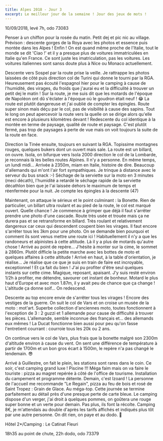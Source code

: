 ```yaml
---
title: Alpes 2018 - Jour 3
excerpt: Le meilleur jour de la semaine ! Jour des jeux de mots !
---
```


10/09/2018, levé 7h, odo 73083

Penser à un chiffon pour la rosée du matin. Petit dej et pic nic au village.
Prévison : descente gorges de la Roya avec les photos et essence puis montée dans les Alpes ! Enfin !
On est quand même proche de l'Italie, tout le monde se dit 'Ciao !' et il y a presque plus de voitures immatriculées en Italie qu'en France. Ce sont juste les imatriculation, pas les voitures. Les voitures italiennes sont sanss doute plus à Nice ou Monaco actuellement.

Descente vers Sospel par la route prise la veille. Je rattrappe les photos laissées de côté puis direction col de Turini qui donne le tourni par la RGA. Heureusement pas écouté l'espagnol hier pour le camping à cause de l'humidité, des virages, du froids que j'aurai eu et la difficulité à trouver un petit dej le matin !
Sur la route, je me suis dit que les motards de l'époque de Napoléon ont dû s'éclater à l'époque où le goudron était neuf ! :joy: La route est plutôt dangereuse et j'ai oublié de compter les épingles. Route super sinon mais déçu par le col, pas de visibilité à cause des sapins. Tout le long on peut apercevoir la route vers la quelle on se dirige alors qu'elle est encore à plusieurs kilomètres devant !
Redescente du col identique à la montée en terme de paysage, qualité de route et paysage. C'est plutôt fermé, pas trop de paysages à perte de vue mais on voit toujours la suite de la route en face.

Direction la Tinée ensuite, toujours en suivant la RGA. Topissime montagnes rouges, quelques bukers dont un ouvert mais sale. La route est un billard, on ouvre. Isola, on bifurque vers Isola 2000 direction le col de la Lombarde, je reconnais là les belles routes Alpines. Il n'y a personne. En même temps, un lundi midi… Arrivée à 2350m, miam en Italie, histoire de dire.
Beaucoup d'allemands qui m'ont l'air fort sympathiques. Je trinque à distance avec le serveur du bus snack :-)
Séchage de la serviette sur la moto en 3 minutes (meci décath), l'humidité a retardé le séchage rapide de la serviette décathlon bien que je l'ai laissée dehors le maximum de temps et réenfermée pour la nuit.
Je compte les épingles à la descente (47)

Maintenant, on attaque le sérieux et le point culminant : la Bonette. Rien de particulier, un billart ultra roulant et au pied de la route, le col est marqué ouvert. Quelle chance !
Je commence à grimper que déjà il faut s'arrêter prendre une photo d'une cascade. Route très usée et trouée mais ça ne durera pas et se retransforme en billard. Très roulant et relativement dangereux car ceux qui descendent coupent bien les virages.
Il faut encore s'arrêter tous les 3km pour une photo. On se demande bien pourquoi et comment ils sont venus mettre une route ici ! Habituellement il n'y a que les randoneurs et alpinistes à cette altitude. Là il y a plus de motards qu'autre chose ! Arrivé au point de repère…
J'hésite à monter sur la cime, le sommet à 2860m. Plutôt difficle la petite marche avec les bottes de moto et quelques affaires à cette altitude !
Arrivé en haut, à la table d'orientation, je réalise… Je réalise que ce que je suis en train de faire est incroyable, exceptionnel ! Et ça fait du bien ! J'ai pu profiter d'être seul quelques instants sur cette cime. Magique, reposant, apaisant. J'y suis resté environ 1/2h à profiter, me détendre, savourer cet instant de bonheur. Motard le plus haut d'Europe et avec mon 1.87m, il y avait peu de chance que ça change ! L'altitude ça donne soif… On redescend.

Descente au top encore envie de s'arrêter tous les virages ! Encore des vestiges de la guerre. On suit le col de Vars et on croise un musée de la moto : mot'art. Superbe collection d'anciennes moto, toutes fonctionnent à l'exception de 3 : 2 guzzi et 1 allemande pour cause de difficulté à trouver les pièces. L'allemande, semble inconnue des français et… des allemands eux mêmes ! La Ducat fonctionne bien aussi pour peu qu'on fasse l'entretient courrant : courroie tous les 20k ou 2 ans.

On continue vers le col de Vars, plus frais que la bonette malgré son 2300m d'altitude environ à cause du vent. On sent une différence de température à partir de 1700m et un bon gros écart à 1500m, le repère n'a pas changé le lendemain. :sunglasses:

Arrivé à Guillestre, on fait le plein, les stations sont rares dans le coin.
Ce soir, c'est camping grand luxe ! Piscine !!! Méga faim mais on va faire le touriste : pizza au magret repérée à côté de l'office de tourisme. Installation du campement et programme détente. Demain, c'est Izoard !
La personne de l'accueil me recommande "Le Regain", pizza au feu de bois et rosé de Saint Tropez : Grain de Glace. Au méga-top. Cette journée se termine parfaitement au détail près d'une presque perte de carte bleue.
Le camping dispose d'un verger, j'ai droit à quelques pommes, on goûtera une rouge super bonne et un verte pour demain. Pas plus, ils font la récolte.
Camping 8€, je m'attendais au double d'après les tarifs affichés et indiqués plus tôt par une autre personne. On dit rien, on paye et au dodo. :prince:

Hôtel 2*/Camping : Le Catinat Fleuri

18h35 au point de chute, 22h dodo, odo 73379

